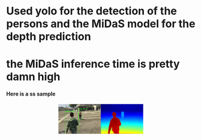 # Used yolo for the detection of the persons and the MiDaS model for the depth prediction 
# the MiDaS inference time is pretty damn high


#### Here is a ss sample

<p align="center">
  <img src="dist.png" width="45%" />
</p>
